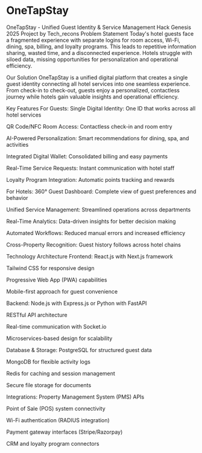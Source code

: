 # OneTapStay
OneTapStay - Unified Guest Identity & Service Management
Hack Genesis 2025 Project by Tech_recons
Problem Statement
Today's hotel guests face a fragmented experience with separate logins for room access, Wi-Fi, dining, spa, billing, and loyalty programs. This leads to repetitive information sharing, wasted time, and a disconnected experience. Hotels struggle with siloed data, missing opportunities for personalization and operational efficiency.

Our Solution
OneTapStay is a unified digital platform that creates a single guest identity connecting all hotel services into one seamless experience. From check-in to check-out, guests enjoy a personalized, contactless journey while hotels gain valuable insights and operational efficiency.

Key Features
For Guests:
Single Digital Identity: One ID that works across all hotel services

QR Code/NFC Room Access: Contactless check-in and room entry

AI-Powered Personalization: Smart recommendations for dining, spa, and activities

Integrated Digital Wallet: Consolidated billing and easy payments

Real-Time Service Requests: Instant communication with hotel staff

Loyalty Program Integration: Automatic points tracking and rewards

For Hotels:
360° Guest Dashboard: Complete view of guest preferences and behavior

Unified Service Management: Streamlined operations across departments

Real-Time Analytics: Data-driven insights for better decision making

Automated Workflows: Reduced manual errors and increased efficiency

Cross-Property Recognition: Guest history follows across hotel chains

Technology Architecture
Frontend:
React.js with Next.js framework

Tailwind CSS for responsive design

Progressive Web App (PWA) capabilities

Mobile-first approach for guest convenience

Backend:
Node.js with Express.js or Python with FastAPI

RESTful API architecture

Real-time communication with Socket.io

Microservices-based design for scalability

Database & Storage:
PostgreSQL for structured guest data

MongoDB for flexible activity logs

Redis for caching and session management

Secure file storage for documents

Integrations:
Property Management System (PMS) APIs

Point of Sale (POS) system connectivity

Wi-Fi authentication (RADIUS integration)

Payment gateway interfaces (Stripe/Razorpay)

CRM and loyalty program connectors
